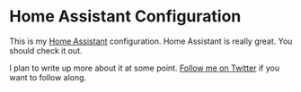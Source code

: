 # Home Assistant Configuration

This is my [Home Assistant](https://home-assistant.io) configuration. Home Assistant is really great. You should check it out.

I plan to write up more about it at some point. [Follow me on Twitter](https://twitter.com/soffes) if you want to follow along.
